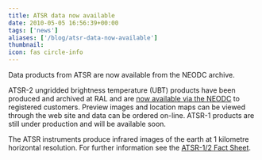 ```yaml
---
title: ATSR data now available
date: 2010-05-05 16:56:39+00:00
tags: ['news']
aliases: ['/blog/atsr-data-now-available']
thumbnail: 
icon: fas circle-info
---
```

Data products from ATSR are now available from the NEODC archive. 



ATSR-2 ungridded brightness temperature (UBT) products have been produced and archived at RAL and are [now
 available via the NEODC](http://ignis.neodc.rl.ac.uk/atsrUbtSearch/) to registered customers.
Preview images and location maps can be viewed through the web site and data can be ordered on-line. ATSR-1 products are still under production and will be available soon. 


The ATSR instruments produce infrared images of the earth at 1 kilometre horizontal resolution. For further information see the [ATSR-1/2 Fact Sheet](/index.php?option=displaypage&Itemid=55&op=page&SubMenu=-1).



